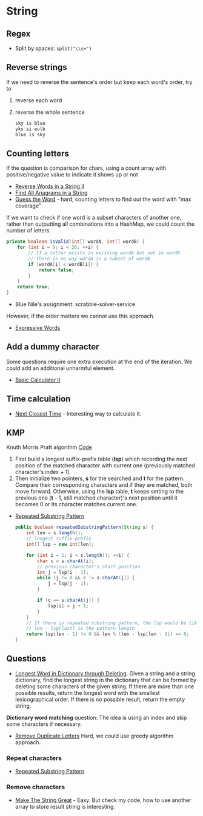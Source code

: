# String

## Regex

- Split by spaces: ```split("\\s+")```

## Reverse strings

If we need to reverse the sentence's order but keep each word's order, try to

1. reverse each word
2. reverse the whole sentence

    ```txt
    sky is blue
    yks si eulb
    blue is sky
    ```

## Counting letters

If the question is comparison for chars, using a count array with positive/negative value to indicate it shows up or not

- [Reverse Words in a String II](https://leetcode.com/problems/reverse-words-in-a-string-ii/)
- [Find All Anagrams in a String](https://leetcode.com/problems/find-all-anagrams-in-a-string/)
- [Guess the Word](https://leetcode.com/problems/guess-the-word/) - hard, counting letters to find out the word with "max coverage"

If we want to check if one word is a subset characters of another one, rather than outputting all combinations into a HashMap, we could count the number of letters.

```java
private boolean isValid(int[] wordA, int[] wordB) {
    for (int i = 0; i < 26; ++i) {
        // If a letter exists in existing wordA but not in wordB
        // There is no way wordA is a subset of wordB
        if (wordA[i] < wordB[i]) {
            return false;
        }
    }
    return true;
}
```

- Blue Nile's assignment: scrabble-solver-service

However, if the order matters we cannot use this approach.

- [Expressive Words](https://leetcode.com/problems/expressive-words/)

## Add a dummy character

Some questions require one extra execution at the end of the iteration. We could add an additional unharmful element.

- [Basic Calculator II](https://leetcode.com/problems/basic-calculator-ii/description/)

## Time calculation

- [Next Closest Time](NextClosestTime.java) - Interesting way to calculate it.

## KMP

Knuth Morris Pratt algorithm [Code](../../../com/algorithm/KnuthMorrisPratt.java)

1. First build a longest suffix-prefix table (**lsp**) which recording the next position of the matched character with current one (previously matched character's index + 1).
1. Then initialize two pointers, **s** for the searched and **t** for the pattern. Compare their corresponding characters and if they are matched, both move forward. Otherwise, using the **lsp** table, **t** keeps setting to the previous one (**t** - 1, still matched character)'s next position until it becomes 0 or its character matches current one.

- [Repeated Substring Pattern](https://leetcode.com/problems/repeated-substring-pattern/description/)

    ```java
    public boolean repeatedSubstringPattern(String s) {
        int len = s.length();
        // longest suffix-prefix
        int[] lsp = new int[len];

        for (int i = 1; i < s.length(); ++i) {
            char c = s.charAt(i);
            // previous character's start position
            int j = lsp[i - 1];
            while (j != 0 && c != s.charAt(j)) {
                j = lsp[j - 1];
            }

            if (c == s.charAt(j)) {
                lsp[i] = j + 1;
            }
        }
        // If there is repeated substring pattern, the lsp would be like [0, 0, 0, 1, 2, 3, 4, 5, 6]
        // len - lsp[last] is the pattern length
        return lsp[len - 1] != 0 && len % (len - lsp[len - 1]) == 0;
    }
    ```

## Questions

- [Longest Word in Dictionary through Deleting](https://leetcode.com/problems/longest-word-in-dictionary-through-deleting/description/). Given a string and a string dictionary, find the longest string in the dictionary that can be formed by deleting some characters of the given string. If there are more than one possible results, return the longest word with the smallest lexicographical order. If there is no possible result, return the empty string.

__Dictionary word matching__ question: The idea is using an index and skip some characters if necessary.

- [Remove Duplicate Letters](https://leetcode.com/problems/remove-duplicate-letters/) Hard, we could use greedy algorithm approach.

### Repeat characters

- [Repeated Substring Pattern](https://leetcode.com/problems/repeated-substring-pattern/)


### Remove characters
- [Make The String Great](https://leetcode.com/problems/make-the-string-great/) - Easy. But check my code, how to use another array to store result string is interesting.